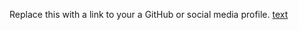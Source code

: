 Replace this with a link to your a GitHub or social media profile.
[text](https://Arunachu03/markdown-portfolio.com)
